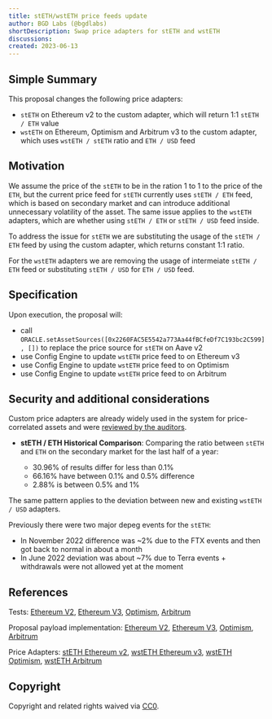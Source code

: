 ```yaml
---
title: stETH/wstETH price feeds update
author: BGD Labs (@bgdlabs)
shortDescription: Swap price adapters for stETH and wstETH
discussions:
created: 2023-06-13
---
```


## Simple Summary

This proposal changes the following price adapters:

- `stETH` on Ethereum v2 to the custom adapter, which will return 1:1 `stETH / ETH` value
- `wstETH` on Ethereum, Optimism and Arbitrum v3 to the custom adapter, which uses `wstETH / stETH` ratio and `ETH / USD` feed

## Motivation

We assume the price of the `stETH` to be in the ration 1 to 1 to the price of the `ETH`, but the current price feed for `stETH` currently uses `stETH / ETH` feed, which is based on secondary market and can introduce additional unnecessary volatility of the asset. The same issue applies to the `wstETH` adapters, which are whether using `stETH / ETH` or `stETH / USD` feed inside.

To address the issue for `stETH` we are substituting the usage of the `stETH / ETH` feed by using the custom adapter, which returns constant 1:1 ratio.

For the `wstETH` adapters we are removing the usage of intermeiate `stETH / ETH` feed or substituting `stETH / USD` for `ETH / USD` feed.

## Specification

Upon execution, the proposal will:

- call `ORACLE.setAssetSources([0x2260FAC5E5542a773Aa44fBCfeDf7C193bc2C599], [])` to replace the price source for `stETH` on Aave v2
- use Config Engine to update `wstETH` price feed to []() on Ethereum v3
- use Config Engine to update `wstETH` price feed to []() on Optimism
- use Config Engine to update `wstETH` price feed to []() on Arbitrum

## Security and additional considerations

Custom price adapters are already widely used in the system for price-correlated assets and were [reviewed by the auditors](https://github.com/bgd-labs/cl-synchronicity-price-adapter).

- **stETH / ETH Historical Comparison**: Comparing the ratio between `stETH` and `ETH` on the secondary market for the last half of a year:

  - 30.96% of results differ for less than 0.1%
  - 66.16% have between 0.1% and 0.5% difference
  - 2.88% is between 0.5% and 1%

The same pattern applies to the deviation between new and existing `wstETH / USD` adapters.

Previously there were two major depeg events for the `stETH`:

- In November 2022 difference was ~2% due to the FTX events and then got back to normal in about a month
- In June 2022 deviation was about ~7% due to Terra events + withdrawals were not allowed yet at the moment

## References

Tests: [Ethereum V2](https://github.com/bgd-labs/aave-proposals/blob/main/src/AaveV2-V3PriceFeedsUpdate_20230613/AaveV2PriceFeedsUpdate_20230613_PayloadTest.t.sol), [Ethereum V3](https://github.com/bgd-labs/aave-proposals/blob/main/src/AaveV2-V3PriceFeedsUpdate_20230613/AaveV3PriceFeedsUpdate_20230613_PayloadTest.t.sol), [Optimism](https://github.com/bgd-labs/aave-proposals/blob/main/src/AaveV2-V3PriceFeedsUpdate_20230613/AaveV3OptPriceFeedsUpdate_20230613_PayloadTest.t.sol), [Arbitrum](https://github.com/bgd-labs/aave-proposals/blob/main/src/AaveV2-V3PriceFeedsUpdate_20230613/AaveV3ArbPriceFeedsUpdate_20230613_PayloadTest.t.sol)

Proposal payload implementation: [Ethereum V2](https://github.com/bgd-labs/aave-proposals/blob/main/src/AaveV2-V3PriceFeedsUpdate_20230613/AaveV2PriceFeedsUpdate_20230613_Payload.sol), [Ethereum V3](https://github.com/bgd-labs/aave-proposals/blob/main/src/AaveV2-V3PriceFeedsUpdate_20230613/AaveV3PriceFeedsUpdate_20230613_Payload.sol), [Optimism](https://github.com/bgd-labs/aave-proposals/blob/main/src/AaveV2-V3PriceFeedsUpdate_20230613/AaveV3OptPriceFeedsUpdate_20230613_Payload.sol), [Arbitrum](https://github.com/bgd-labs/aave-proposals/blob/main/src/AaveV2-V3PriceFeedsUpdate_20230613/AaveV3ArbPriceFeedsUpdate_20230613_Payload.sol)

Price Adapters: [stETH Ethereum v2](), [wstETH Ethereum v3](), [wstETH Optimism](), [wstETH Arbitrum]()

## Copyright

Copyright and related rights waived via [CC0](https://creativecommons.org/publicdomain/zero/1.0/).
